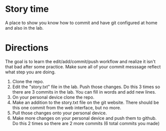 # Story time

A place to show you know how to commit and have git configured at home and also in the lab.

# Directions
The goal is to learn the edit/add/commit/push workflow and realize it isn't that bad after some practice.
Make sure all of your commit messsage reflect what step you are doing.

1. Clone the repo.
2. Edit the "story.txt" file in the lab. Push those changes. Do this 3 times so there are 3 commits in the lab. You can fill in words and add new lines. 
3. On your personal device clone the repo.
4. Make an addition to the story.txt file on the git website. There should be this one commit from the web interface, but no more.
5. Pull those changes onto your personal device.
6. Make more changes on your personal device and push them to github. Do this 2 times so there are 2 more commits (6 total commits you made)

